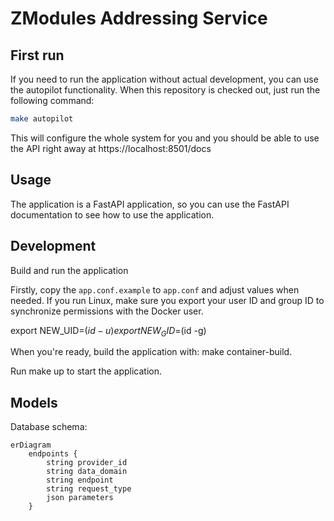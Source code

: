 # ZModules Addressing Service


## First run

If you need to run the application without actual development, you can use the autopilot functionality. When this
repository is checked out, just run the following command:

```bash
make autopilot
```

This will configure the whole system for you and you should be able to use the API right away at https://localhost:8501/docs


## Usage

The application is a FastAPI application, so you can use the FastAPI documentation to see how to use the application.

## Development

Build and run the application

Firstly, copy the `app.conf.example` to `app.conf` and adjust values when needed.
If you run Linux, make sure you export your user ID and group ID to synchronize permissions with the Docker user.

export NEW_UID=$(id -u)
export NEW_GID=$(id -g)

When you're ready, build the application with: make container-build.

Run make up to start the application.

## Models

Database schema:
```mermaid
erDiagram
    endpoints {
        string provider_id
        string data_domain
        string endpoint
        string request_type
        json parameters
    }
```